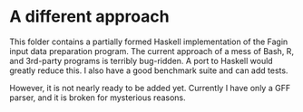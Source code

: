 # A different approach

This folder contains a partially formed Haskell implementation of the Fagin
input data preparation program. The current approach of a mess of Bash, R, and
3rd-party programs is terribly bug-ridden. A port to Haskell would greatly
reduce this. I also have a good benchmark suite and can add tests.

However, it is not nearly ready to be added yet. Currently I have only a GFF
parser, and it is broken for mysterious reasons.
